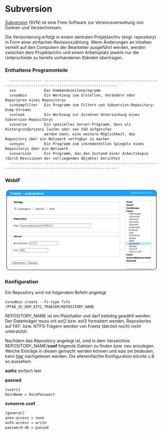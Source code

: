 # Subversion

[Subversion](http://subversion.tigris.org/) (SVN)
ist eine Freie Software zur Versionsverwaltung von Dateien und
Verzeichnissen.

Die Versionierung erfolgt in einem zentralen Projektarchiv (engl.
repository) in Form einer einfachen Revisionszählung. Wenn Änderungen an
Inhalten verteilt auf den Computern der Bearbeiter ausgeführt werden,
werden zwischen dem Projektarchiv und einem Arbeitsplatz jeweils nur die
Unterschiede zu bereits vorhandenen Ständen übertragen.

### Enthaltene Programmteile

```
  --------------- --------------------------------------------------------------------------------------------------------
  svn             Das Kommandozeilenprogramm
  svnadmin        Ein Werkzeug zum Erstellen, Verändern oder Reparieren eines Repositorys
  svndumpfilter   Ein Programm zum Filtern von Subversion-Repository-Dump-Streams
  svnlook         Ein Werkzeug zur direkten Untersuchung eines Subversion-Repositorys
  svnserve        Ein spezielles Server-Programm, dass als Hintergrundprozess laufen oder von SSH aufgerufen
                  werden kann; eine weitere Möglichkeit, das Repository über ein Netzwerk verfügbar zu machen
  svnsync         Ein Programm zum inkrementellen Spiegeln eines Repositorys über ein Netzwerk
  svnversion      Ein Programm, das den Zustand einer Arbeitskopie (durch Revisionen der vorliegenden Objekte) berichtet
  --------------- --------------------------------------------------------------------------------------------------------
```

### WebIF

[![Subversion](../../README/screenshots/117_md.png)](../../README/screenshots/117.png)


### Konfiguration

Ein Repository wird mit folgendem Befehl angelegt

```
svnadmin create --fs-type fsfs /PFAD_ZU_DEM_EXT2_TRAEGER/REPOSITORY_NAME
```

REPOSITORY_NAME ist ein Platzhalter und darf beliebig gewählt werden.
Der Datenträger muss mit ext2 bzw. ext3 formatiert werden, Repositories
auf FAT- bzw. NTFS-Trägern werden von Freetz (derzeit noch) nicht
unterstützt.

Nachdem das Repository angelegt ist, sind in dem Verzeichnis
REPOSITORY_NAME/**conf** folgende Dateien zu finden bzw. neu anzulegen.
Welche Einträge in diesen gemacht werden können und was sie bedeuten,
kann
[hier](http://svnbook.red-bean.com/nightly/en/svn.serverconfig.svnserve.html)
nachgelesen werden. Die allereinfachte Konfiguration könnte z.B. so
aussehen:

**authz** einfach leer

**passwd**

```
[users]
DeinName = DeinPasswort
```

**svnserve.conf**

```
[general]
anon-access = none
auth-access = write
password-db = passwd
```

